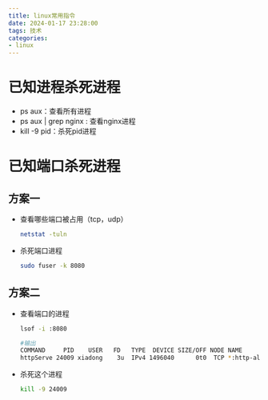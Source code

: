```yaml
---
title: linux常用指令
date: 2024-01-17 23:28:00
tags: 技术
categories: 
- linux
---
```








# 已知进程杀死进程

- ps aux：查看所有进程
- ps aux | grep nginx : 查看nginx进程
- kill -9 pid：杀死pid进程







# 已知端口杀死进程



## 方案一

- 查看哪些端口被占用（tcp，udp）

	```bash
	netstat -tuln
	```

- 杀死端口进程

	```bash
	sudo fuser -k 8080
	```

	



## 方案二

- 查看端口的进程

	```bash
	lsof -i :8080
	
	#输出
	COMMAND     PID    USER   FD   TYPE  DEVICE SIZE/OFF NODE NAME
	httpServe 24009 xiadong    3u  IPv4 1496040      0t0  TCP *:http-alt (LISTEN)
	```

- 杀死这个进程

	```bash
	kill -9 24009
	```

	